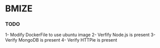 # BMIZE

### TODO

1- Modify DockerFile to use ubuntu image
2- Verfify Node.js is present
3- Verify MongoDB is present
4- Verify HTTPie is present

